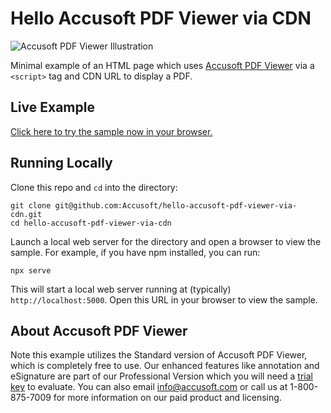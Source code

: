 # Hello Accusoft PDF Viewer via CDN

![Accusoft PDF Viewer Illustration](https://resource.accusoft.com/r01/wp-content/uploads/APDFV_Professional-Version-turq-730-banner.png)

Minimal example of an HTML page which uses [Accusoft PDF
Viewer](https://www.npmjs.com/package/@accusoft/pdf-viewer) via a `<script>` tag
and CDN URL to display a PDF.

## Live Example

[Click here to try the sample now in your browser.](https://accusoft.github.io/hello-accusoft-pdf-viewer-via-cdn/)

## Running Locally

Clone this repo and `cd` into the directory:

    git clone git@github.com:Accusoft/hello-accusoft-pdf-viewer-via-cdn.git
    cd hello-accusoft-pdf-viewer-via-cdn

Launch a local web server for the directory and open a browser to view the
sample. For example, if you have npm installed, you can run:

    npx serve

This will start a local web server running at (typically)
`http://localhost:5000`. Open this URL in your browser to view the sample.

## About Accusoft PDF Viewer

Note this example utilizes the Standard version of Accusoft PDF Viewer, which
is completely free to use. Our enhanced features like annotation and eSignature
are part of our Professional Version which you will need a
[trial key](https://www.accusoft.com/products/pdf-collection/accusoft-pdf-viewer-professional-trial)
to evaluate. You can also email info@accusoft.com or call us at 1-800-875-7009
for more information on our paid product and licensing.
